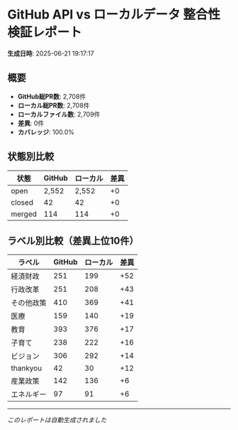 # GitHub API vs ローカルデータ 整合性検証レポート

**生成日時**: 2025-06-21 19:17:17

## 概要

- **GitHub総PR数**: 2,708件
- **ローカル総PR数**: 2,708件
- **ローカルファイル数**: 2,709件
- **差異**: 0件
- **カバレッジ**: 100.0%

## 状態別比較

| 状態 | GitHub | ローカル | 差異 |
|------|--------|----------|------|
| open | 2,552 | 2,552 | +0 |
| closed | 42 | 42 | +0 |
| merged | 114 | 114 | +0 |

## ラベル別比較（差異上位10件）

| ラベル | GitHub | ローカル | 差異 |
|--------|--------|----------|------|
| 経済財政 | 251 | 199 | +52 |
| 行政改革 | 251 | 208 | +43 |
| その他政策 | 410 | 369 | +41 |
| 医療 | 159 | 140 | +19 |
| 教育 | 393 | 376 | +17 |
| 子育て | 238 | 222 | +16 |
| ビジョン | 306 | 292 | +14 |
| thankyou | 42 | 30 | +12 |
| 産業政策 | 142 | 136 | +6 |
| エネルギー | 97 | 91 | +6 |

---
*このレポートは自動生成されました*